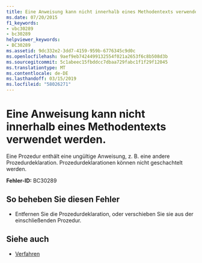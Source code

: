 ```yaml
---
title: Eine Anweisung kann nicht innerhalb eines Methodentexts verwendet werden.
ms.date: 07/20/2015
f1_keywords:
- vbc30289
- bc30289
helpviewer_keywords:
- BC30289
ms.assetid: 9dc332e2-3dd7-4159-959b-6776345c9d0c
ms.openlocfilehash: 9aef9eb7424499132554f021a2653f6c8b508d3b
ms.sourcegitcommit: 5c1abeec15fbddcc7dbaa729fabc1f1f29f12045
ms.translationtype: MT
ms.contentlocale: de-DE
ms.lasthandoff: 03/15/2019
ms.locfileid: "58026271"
---
```

# <a name="statement-cannot-appear-within-a-method-body"></a>Eine Anweisung kann nicht innerhalb eines Methodentexts verwendet werden.
Eine Prozedur enthält eine ungültige Anweisung, z. B. eine andere Prozedurdeklaration. Prozedurdeklarationen können nicht geschachtelt werden.  
  
 **Fehler-ID:** BC30289  
  
## <a name="to-correct-this-error"></a>So beheben Sie diesen Fehler  
  
-   Entfernen Sie die Prozedurdeklaration, oder verschieben Sie sie aus der einschließenden Prozedur.  
  
## <a name="see-also"></a>Siehe auch

- [Verfahren](../../visual-basic/programming-guide/language-features/procedures/index.md)
